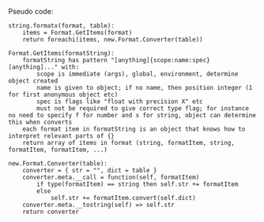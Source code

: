 Pseudo code: 

    string.formatx(format, table):
        items = Format.GetItems(format)
        return foreachi(items, new.Format.Converter(table))

    Format.GetItems(formatString):
        formatString has pattern "[anything]{scope:name:spec}[anything]..." with:
            scope is immediate (args), global, environment, determine object created
            name is given to object; if no name, then position integer (1 for first anonymous object etc)
            spec is flags like "float with precision X" etc
            must not be required to give correct type flag; for instance no need to specify f for number and s for string, object can determine this when converts
        each format item in formatString is an object that knows how to interpret relevant parts of {}
        return array of items in format (string, formatItem, string, formatItem, formatItem, ...)

    new.Format.Converter(table):
        converter = { str = "", dict = table }
        converter.meta.__call = function(self, formatItem)
            if type(formatItem) == string then self.str += formatItem
            else
                self.str += formatItem.convert(self.dict)
        converter.meta.__tostring(self) => self.str
        return converter